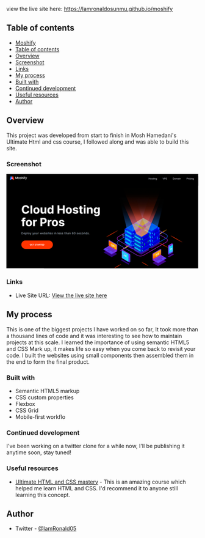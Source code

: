 

view the live site here: https://Iamronaldosunmu.github.io/moshify

## Table of contents

- [Moshify](#Moshify)
- [Table of contents](#table-of-contents)
- [Overview](#overview)
- [Screenshot](#screenshot)
- [Links](#links)
- [My process](#my-process)
- [Built with](#built-with)
- [Continued development](#continued-development)
- [Useful resources](#useful-resources)
- [Author](#author)


## Overview
This project was developed from start to finish in Mosh Hamedani's Ultimate Html and css course, I followed along and was able to build this site. 

### Screenshot

![](dist/moshifyscreenshot.PNG)


### Links

- Live Site URL: [View the live site here](https://Iamronaldosunmu.github.io/moshify)

## My process
This is one of the biggest projects I have worked on so far, It took more than a thousand lines of code and it was interesting to see how to maintain projects at this scale. I learned the importance of using semantic HTML5 and CSS Mark up, it makes life so easy when you come back to revisit your code. I built the websites using small components then assembled them in the end to form the final product. 
### Built with

- Semantic HTML5 markup
- CSS custom properties
- Flexbox
- CSS Grid
- Mobile-first workflo

### Continued development

I've been working on a twitter clone for a while now, I'll be publishing it anytime soon, stay tuned!

### Useful resources

- [Ultimate HTML and CSS mastery](https://www.codewithmosh.com) - This is an amazing course which helped me learn HTML and CSS. I'd recommend it to anyone still learning this concept.
## Author

- Twitter - [@IamRonald05](https://www.twitter.com/IamRonald05)
